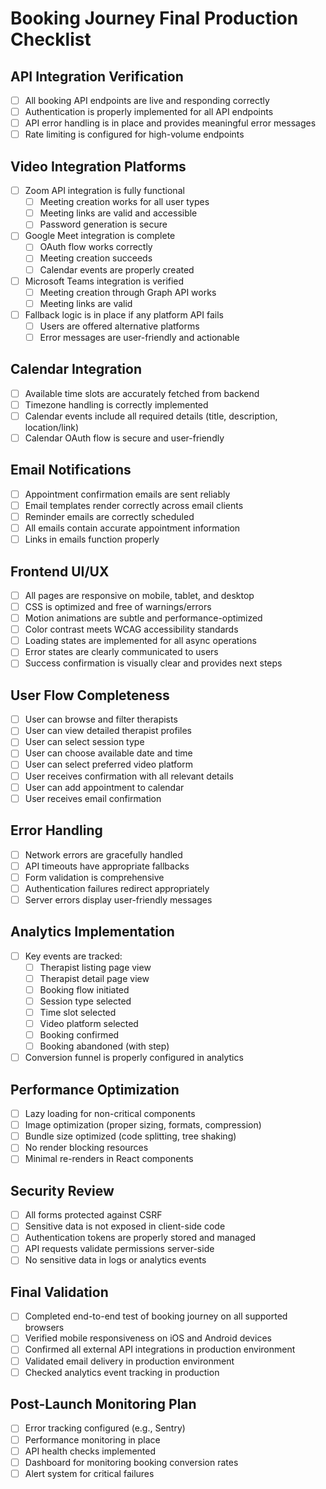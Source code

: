 # Booking Journey Final Production Checklist

## API Integration Verification

- [ ] All booking API endpoints are live and responding correctly
- [ ] Authentication is properly implemented for all API endpoints
- [ ] API error handling is in place and provides meaningful error messages
- [ ] Rate limiting is configured for high-volume endpoints

## Video Integration Platforms

- [ ] Zoom API integration is fully functional
  - [ ] Meeting creation works for all user types
  - [ ] Meeting links are valid and accessible
  - [ ] Password generation is secure
  
- [ ] Google Meet integration is complete
  - [ ] OAuth flow works correctly
  - [ ] Meeting creation succeeds
  - [ ] Calendar events are properly created
  
- [ ] Microsoft Teams integration is verified
  - [ ] Meeting creation through Graph API works
  - [ ] Meeting links are valid
  
- [ ] Fallback logic is in place if any platform API fails
  - [ ] Users are offered alternative platforms
  - [ ] Error messages are user-friendly and actionable

## Calendar Integration

- [ ] Available time slots are accurately fetched from backend
- [ ] Timezone handling is correctly implemented
- [ ] Calendar events include all required details (title, description, location/link)
- [ ] Calendar OAuth flow is secure and user-friendly

## Email Notifications

- [ ] Appointment confirmation emails are sent reliably
- [ ] Email templates render correctly across email clients
- [ ] Reminder emails are correctly scheduled
- [ ] All emails contain accurate appointment information
- [ ] Links in emails function properly

## Frontend UI/UX

- [ ] All pages are responsive on mobile, tablet, and desktop
- [ ] CSS is optimized and free of warnings/errors
- [ ] Motion animations are subtle and performance-optimized
- [ ] Color contrast meets WCAG accessibility standards
- [ ] Loading states are implemented for all async operations
- [ ] Error states are clearly communicated to users
- [ ] Success confirmation is visually clear and provides next steps

## User Flow Completeness

- [ ] User can browse and filter therapists
- [ ] User can view detailed therapist profiles
- [ ] User can select session type
- [ ] User can choose available date and time
- [ ] User can select preferred video platform
- [ ] User receives confirmation with all relevant details
- [ ] User can add appointment to calendar
- [ ] User receives email confirmation

## Error Handling

- [ ] Network errors are gracefully handled
- [ ] API timeouts have appropriate fallbacks
- [ ] Form validation is comprehensive
- [ ] Authentication failures redirect appropriately
- [ ] Server errors display user-friendly messages

## Analytics Implementation

- [ ] Key events are tracked:
  - [ ] Therapist listing page view
  - [ ] Therapist detail page view
  - [ ] Booking flow initiated
  - [ ] Session type selected
  - [ ] Time slot selected
  - [ ] Video platform selected
  - [ ] Booking confirmed
  - [ ] Booking abandoned (with step)
- [ ] Conversion funnel is properly configured in analytics

## Performance Optimization

- [ ] Lazy loading for non-critical components
- [ ] Image optimization (proper sizing, formats, compression)
- [ ] Bundle size optimized (code splitting, tree shaking)
- [ ] No render blocking resources
- [ ] Minimal re-renders in React components

## Security Review

- [ ] All forms protected against CSRF
- [ ] Sensitive data is not exposed in client-side code
- [ ] Authentication tokens are properly stored and managed
- [ ] API requests validate permissions server-side
- [ ] No sensitive data in logs or analytics events

## Final Validation

- [ ] Completed end-to-end test of booking journey on all supported browsers
- [ ] Verified mobile responsiveness on iOS and Android devices
- [ ] Confirmed all external API integrations in production environment
- [ ] Validated email delivery in production environment
- [ ] Checked analytics event tracking in production

## Post-Launch Monitoring Plan

- [ ] Error tracking configured (e.g., Sentry)
- [ ] Performance monitoring in place
- [ ] API health checks implemented
- [ ] Dashboard for monitoring booking conversion rates
- [ ] Alert system for critical failures
